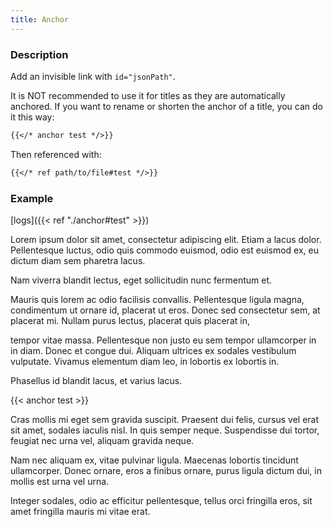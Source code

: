 ```yaml
---
title: Anchor
---
```


### Description

Add an invisible link with `id="jsonPath"`.

It is NOT recommended to use it for titles as they are automatically anchored. If you want to rename or shorten the anchor of a title, you can do it this way:

```markdown
{{</* anchor test */>}}
```

Then referenced with:

```markdown
{{</* ref path/to/file#test */>}}
```

### Example

[logs]({{< ref "./anchor#test" >}})

Lorem ipsum dolor sit amet, consectetur adipiscing elit.
Etiam a lacus dolor. Pellentesque luctus, odio quis commodo euismod, odio est euismod ex, eu dictum diam sem pharetra lacus.

Nam viverra blandit lectus, eget sollicitudin nunc fermentum et.

Mauris quis lorem ac odio facilisis convallis. Pellentesque ligula magna, condimentum ut ornare id,
placerat ut eros. Donec sed consectetur sem, at placerat mi. Nullam purus lectus, placerat quis placerat in,

tempor vitae massa. Pellentesque non justo eu sem tempor ullamcorper in in diam. Donec et congue dui.
Aliquam ultrices ex sodales vestibulum vulputate. Vivamus elementum diam leo, in lobortis ex lobortis in.

Phasellus id blandit lacus, et varius lacus.

{{< anchor test >}}

Cras mollis mi eget sem gravida suscipit. Praesent dui felis, cursus vel erat sit amet, sodales iaculis nisl.
In quis semper neque. Suspendisse dui tortor, feugiat nec urna vel, aliquam gravida neque.

Nam nec aliquam ex, vitae pulvinar ligula. Maecenas lobortis tincidunt ullamcorper.
Donec ornare, eros a finibus ornare, purus ligula dictum dui, in mollis est urna vel urna.

Integer sodales, odio ac efficitur pellentesque, tellus orci fringilla eros, sit amet fringilla mauris mi vitae erat.

